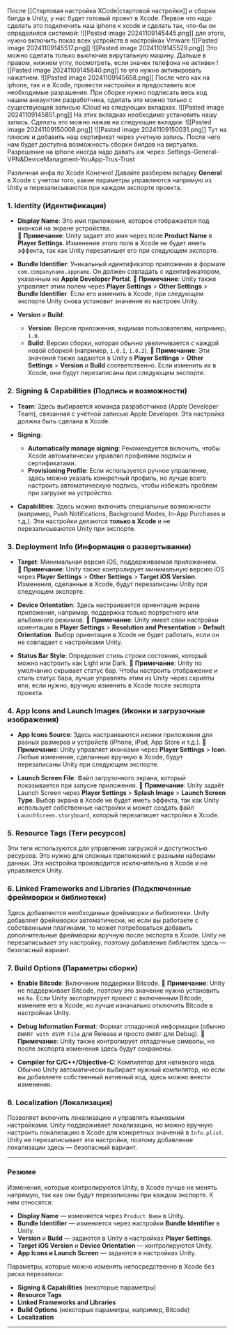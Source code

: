 После [[Стартовая настройка XCode|стартовой настройки]] и сборки билда в Unity, у нас будет готовый проект в Xcode. 
Первое что надо сделать это подключить наш iphone к xcode и сделать так, что-бы он определился системой:
![[Pasted image 20241109145445.png]]
для этого, нужно включить показ всех устройств в настройках Vmware
![[Pasted image 20241109145517.png]]
![[Pasted image 20241109145529.png]]
Это можно сделать только выключив вирутальную машину.
Дальше в правом, нижнем углу, посмотреть, если значек телефона не активен
![[Pasted image 20241109145640.png]]
то его нужно активировать нажатием.
![[Pasted image 20241109145658.png]]
После чего как на iphone, так и в Xcode, провести настройки и предоставить все необходимые разрашения.
При сборке нужно подписать весь код нашим аккаунтом разработчика, сделать это можно только с существующей записью ICloud на следующих вкладках.
![[Pasted image 20241109145851.png]]
На этих вкладках необходимо установить нашу запись. Сделать это можно нажав на следующие вкладки:
![[Pasted image 20241109150008.png]]
![[Pasted image 20241109150031.png]]
Тут на плюсик и добавить наш сертификат через учетную запись.
После чего нам будет доступна возможность сборки билдов на виртуалке.
Разрешение на iphone иногда надо давать аж через:
Settings-General-VPN&DeviceManagment-YouApp-Trus-Trust



Различная инфа по Xcode
Конечно! Давайте разберем вкладку **General** в Xcode с учетом того, какие параметры управляются напрямую из Unity и перезаписываются при каждом экспорте проекта.

### 1. **Identity (Идентификация)**

- **Display Name**: Это имя приложения, которое отображается под иконкой на экране устройства.  
    🔹 **Примечание**: Unity задает это имя через поле **Product Name** в **Player Settings**. Изменение этого поля в Xcode не будет иметь эффекта, так как Unity перезапишет его при следующем экспорте.
    
- **Bundle Identifier**: Уникальный идентификатор приложения в формате `com.companyname.appname`. Он должен совпадать с идентификатором, указанным на **Apple Developer Portal**. 🔹 **Примечание**: Unity также управляет этим полем через **Player Settings** > **Other Settings** > **Bundle Identifier**. Если его изменить в Xcode, при следующем экспорте Unity снова установит значение из настроек Unity.
    
- **Version** и **Build**:
    
    - **Version**: Версия приложения, видимая пользователям, например, `1.0`.
    - **Build**: Версия сборки, которая обычно увеличивается с каждой новой сборкой (например, `1.0.1`, `1.0.2`). 🔹 **Примечание**: Эти значения также задаются в Unity в **Player Settings** > **Other Settings** > **Version** и **Build** соответственно. Если изменить их в Xcode, они будут перезаписаны при следующем экспорте.

### 2. **Signing & Capabilities (Подпись и возможности)**

- **Team**: Здесь выбирается команда разработчиков (Apple Developer Team), связанная с учётной записью Apple Developer. Эта настройка должна быть сделана в Xcode.
    
- **Signing**:
    
    - **Automatically manage signing**: Рекомендуется включить, чтобы Xcode автоматически управлял профилями подписи и сертификатами.
    - **Provisioning Profile**: Если используется ручное управление, здесь можно указать конкретный профиль, но лучше всего настроить автоматическую подпись, чтобы избежать проблем при загрузке на устройство.
- **Capabilities**: Здесь можно включить специальные возможности (например, Push Notifications, Background Modes, In-App Purchases и т.д.). Эти настройки делаются **только в Xcode** и не перезаписываются Unity при экспорте.
    

### 3. **Deployment Info (Информация о развертывании)**

- **Target**: Минимальная версия iOS, поддерживаемая приложением.  
    🔹 **Примечание**: Unity также контролирует минимальную версию iOS через **Player Settings** > **Other Settings** > **Target iOS Version**. Изменения, сделанные в Xcode, будут перезаписаны Unity при следующем экспорте.
    
- **Device Orientation**: Здесь настраивается ориентация экрана приложения, например, поддержка только портретного или альбомного режимов. 🔹 **Примечание**: Unity имеет свои настройки ориентации в **Player Settings** > **Resolution and Presentation** > **Default Orientation**. Выбор ориентации в Xcode не будет работать, если он не совпадает с настройками Unity.
    
- **Status Bar Style**: Определяет стиль строки состояния, который можно настроить как Light или Dark. 🔹 **Примечание**: Unity по умолчанию скрывает статус бар. Чтобы настроить отображение и стиль статус бара, лучше управлять этим из Unity через скрипты или, если нужно, вручную изменить в Xcode после экспорта проекта.
    

### 4. **App Icons and Launch Images (Иконки и загрузочные изображения)**

- **App Icons Source**: Здесь настраиваются иконки приложения для разных размеров и устройств (iPhone, iPad, App Store и т.д.). 🔹 **Примечание**: Unity управляет иконками через **Player Settings** > **Icon**. Любые изменения, сделанные вручную в Xcode, будут перезаписаны Unity при следующем экспорте.
    
- **Launch Screen File**: Файл загрузочного экрана, который показывается при запуске приложения. 🔹 **Примечание**: Unity задаёт Launch Screen через **Player Settings** > **Splash Image** > **Launch Screen Type**. Выбор экрана в Xcode не будет иметь эффекта, так как Unity использует собственные настройки и может создать файл `LaunchScreen.storyboard`, который перезапишет настройки в Xcode.
    

### 5. **Resource Tags (Теги ресурсов)**

Эти теги используются для управления загрузкой и доступностью ресурсов. Это нужно для сложных приложений с разными наборами данных. Эта настройка производится исключительно в Xcode и не управляется Unity.

### 6. **Linked Frameworks and Libraries (Подключенные фреймворки и библиотеки)**

Здесь добавляются необходимые фреймворки и библиотеки. Unity добавляет фреймворки автоматически, но если вы работаете с собственными плагинами, то может потребоваться добавить дополнительные фреймворки вручную после экспорта в Xcode. Unity не перезаписывает эту настройку, поэтому добавление библиотек здесь — безопасный вариант.

### 7. **Build Options (Параметры сборки)**

- **Enable Bitcode**: Включение поддержки Bitcode. 🔹 **Примечание**: Unity не поддерживает Bitcode, поэтому это значение нужно установить на `No`. Если Unity экспортирует проект с включенным Bitcode, измените его в Xcode, но лучше изначально отключить Bitcode в настройках Unity.
    
- **Debug Information Format**: Формат отладочной информации (обычно `DWARF with dSYM File` для Release и просто `DWARF` для Debug). 🔹 **Примечание**: Unity также контролирует отладочные символы, но после экспорта изменения здесь будут сохранены.
    
- **Compiler for C/C++/Objective-C**: Компилятор для нативного кода. Обычно Unity автоматически выбирает нужный компилятор, но если вы добавляете собственный нативный код, здесь можно внести изменения.
    

### 8. **Localization (Локализация)**

Позволяет включить локализацию и управлять языковыми настройками. Unity поддерживает локализацию, но можно вручную настроить локализацию в Xcode для конкретных значений в `Info.plist`. Unity не перезаписывает эти настройки, поэтому добавление локализации здесь — безопасный вариант.

---

### Резюме

Изменения, которые контролируются Unity, в Xcode лучше не менять напрямую, так как они будут перезаписаны при каждом экспорте. К ним относятся:

- **Display Name** — изменяется через `Product Name` в Unity.
- **Bundle Identifier** — изменяется через настройки **Bundle Identifier** в Unity.
- **Version** и **Build** — задаются в Unity в настройках **Player Settings**.
- **Target iOS Version** и **Device Orientation** — контролируются Unity.
- **App Icons и Launch Screen** — задаются в настройках Unity.

Параметры, которые можно изменять непосредственно в Xcode без риска перезаписи:

- **Signing & Capabilities** (некоторые параметры)
- **Resource Tags**
- **Linked Frameworks and Libraries**
- **Build Options** (некоторые параметры, например, Bitcode)
- **Localization**

----------------------------------------------------------------

